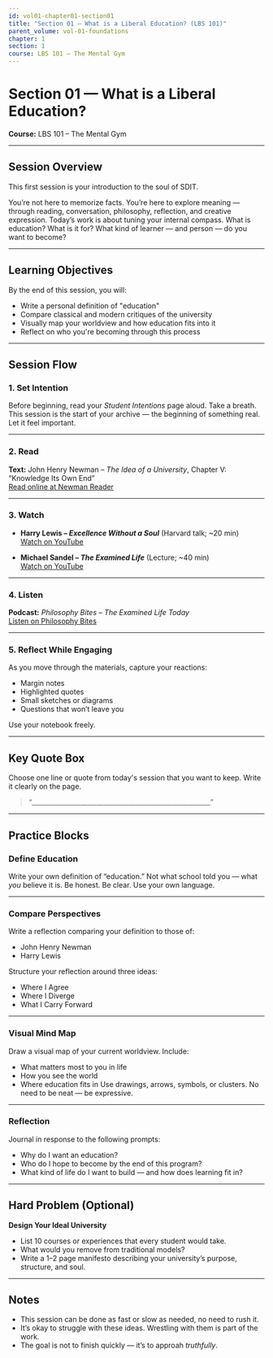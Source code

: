 ```yaml
---
id: vol01-chapter01-section01
title: "Section 01 — What is a Liberal Education? (LBS 101)"
parent_volume: vol-01-foundations
chapter: 1
section: 1
course: LBS 101 – The Mental Gym
---
```


# Section 01 — What is a Liberal Education?
**Course:** LBS 101 – The Mental Gym

---

## Session Overview

This first session is your introduction to the soul of SDIT.

You’re not here to memorize facts. You’re here to explore meaning — through reading, conversation, philosophy, reflection, and creative expression. Today’s work is about tuning your internal compass. What is education? What is it for? What kind of learner — and person — do you want to become?

---

## Learning Objectives

By the end of this session, you will:

- Write a personal definition of "education"
- Compare classical and modern critiques of the university
- Visually map your worldview and how education fits into it
- Reflect on who you're becoming through this process

---

## Session Flow

### 1. Set Intention

Before beginning, read your *Student Intentions* page aloud. Take a breath. This session is the start of your archive — the beginning of something real. Let it feel important.

---

### 2. Read

**Text:** John Henry Newman – *The Idea of a University*, Chapter V: “Knowledge Its Own End”  
[Read online at Newman Reader](https://www.newmanreader.org/works/idea/discourse5.html)

---

### 3. Watch

- **Harry Lewis – *Excellence Without a Soul*** (Harvard talk; ~20 min)  
  [Watch on YouTube](https://www.colorado.edu/center/west/2021/05/28/harry-lewis-presents-excellence-without-soul)

- **Michael Sandel – *The Examined Life*** (Lecture; ~40 min)  
  [Watch on YouTube](https://sandel.scholars.harvard.edu/galleries/justice-course-videos)

---

### 4. Listen

**Podcast:** *Philosophy Bites – The Examined Life Today*  
[Listen on Philosophy Bites](http://philosophybites.com/2011/04/susan-wolf-on-the-meaning-of-life.html)

---


### 5. Reflect While Engaging

As you move through the materials, capture your reactions:
- Margin notes
- Highlighted quotes
- Small sketches or diagrams
- Questions that won’t leave you

Use your notebook freely.

---

## Key Quote Box

Choose one line or quote from today's session that you want to keep. Write it clearly on the page.

> “_______________________________________________________”

---

## Practice Blocks

### Define Education  
Write your own definition of “education.” Not what school told you — what *you* believe it is. Be honest. Be clear. Use your own language.

---

### Compare Perspectives  
Write a reflection comparing your definition to those of:
- John Henry Newman
- Harry Lewis

Structure your reflection around three ideas:
- Where I Agree
- Where I Diverge
- What I Carry Forward

---

### Visual Mind Map  
Draw a visual map of your current worldview. Include:
- What matters most to you in life
- How you see the world
- Where education fits in
Use drawings, arrows, symbols, or clusters. No need to be neat — be expressive.

---

### Reflection  
Journal in response to the following prompts:
- Why do I want an education?
- Who do I hope to become by the end of this program?
- What kind of life do I want to build — and how does learning fit in?

---

## Hard Problem (Optional)

**Design Your Ideal University**  
- List 10 courses or experiences that every student would take.  
- What would you remove from traditional models?  
- Write a 1–2 page manifesto describing your university’s purpose, structure, and soul.

---

## Notes

- This session can be done as fast or slow as needed, no need to rush it. 
- It’s okay to struggle with these ideas. Wrestling with them is part of the work.  
- The goal is not to finish quickly — it’s to approah *truthfully*.  
